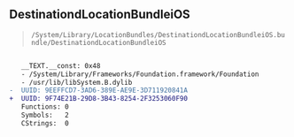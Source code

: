 ## DestinationdLocationBundleiOS

> `/System/Library/LocationBundles/DestinationdLocationBundleiOS.bundle/DestinationdLocationBundleiOS`

```diff

   __TEXT.__const: 0x48
   - /System/Library/Frameworks/Foundation.framework/Foundation
   - /usr/lib/libSystem.B.dylib
-  UUID: 9EEFFCD7-3AD6-389E-AE9E-3D711920841A
+  UUID: 9F74E21B-29D8-3B43-8254-2F3253060F90
   Functions: 0
   Symbols:   2
   CStrings:  0

```
